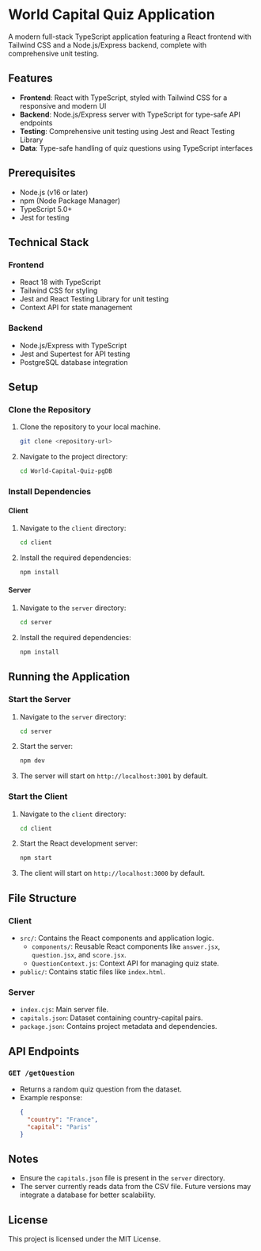 # World Capital Quiz Application

A modern full-stack TypeScript application featuring a React frontend with Tailwind CSS and a Node.js/Express backend, complete with comprehensive unit testing.

## Features
- **Frontend**: React with TypeScript, styled with Tailwind CSS for a responsive and modern UI
- **Backend**: Node.js/Express server with TypeScript for type-safe API endpoints
- **Testing**: Comprehensive unit testing using Jest and React Testing Library
- **Data**: Type-safe handling of quiz questions using TypeScript interfaces

## Prerequisites
- Node.js (v16 or later)
- npm (Node Package Manager)
- TypeScript 5.0+
- Jest for testing

## Technical Stack
### Frontend
- React 18 with TypeScript
- Tailwind CSS for styling
- Jest and React Testing Library for unit testing
- Context API for state management

### Backend
- Node.js/Express with TypeScript
- Jest and Supertest for API testing
- PostgreSQL database integration

## Setup
### Clone the Repository
1. Clone the repository to your local machine.
   ```bash
   git clone <repository-url>
   ```
2. Navigate to the project directory:
   ```bash
   cd World-Capital-Quiz-pgDB
   ```

### Install Dependencies
#### Client
1. Navigate to the `client` directory:
   ```bash
   cd client
   ```
2. Install the required dependencies:
   ```bash
   npm install
   ```

#### Server
1. Navigate to the `server` directory:
   ```bash
   cd server
   ```
2. Install the required dependencies:
   ```bash
   npm install
   ```

## Running the Application
### Start the Server
1. Navigate to the `server` directory:
   ```bash
   cd server
   ```
2. Start the server:
   ```bash
   npm dev
   ```
3. The server will start on `http://localhost:3001` by default.

### Start the Client
1. Navigate to the `client` directory:
   ```bash
   cd client
   ```
2. Start the React development server:
   ```bash
   npm start
   ```
3. The client will start on `http://localhost:3000` by default.

## File Structure
### Client
- `src/`: Contains the React components and application logic.
  - `components/`: Reusable React components like `answer.jsx`, `question.jsx`, and `score.jsx`.
  - `QuestionContext.js`: Context API for managing quiz state.
- `public/`: Contains static files like `index.html`.

### Server
- `index.cjs`: Main server file.
- `capitals.json`: Dataset containing country-capital pairs.
- `package.json`: Contains project metadata and dependencies.

## API Endpoints
### `GET /getQuestion`
- Returns a random quiz question from the dataset.
- Example response:
  ```json
  {
    "country": "France",
    "capital": "Paris"
  }
  ```

## Notes
- Ensure the `capitals.json` file is present in the `server` directory.
- The server currently reads data from the CSV file. Future versions may integrate a database for better scalability.

## License
This project is licensed under the MIT License.